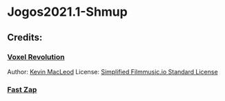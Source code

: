 # Jogos2021.1-Shmup


## Credits:

### [Voxel Revolution](https://filmmusic.io/song/7017-voxel-revolution/ "Voxel Revolution")

Author: [Kevin MacLeod](https://filmmusic.io/artists/kevin-macleod "Kevin MacLeod")
License: [Simplified Filmmusic.io Standard License](https://filmmusic.io/standard-license "Simplified Filmmusic.io Standard License")

### [Fast Zap ](https://freesfx.co.uk/sfx/Laser "Fast Zap")